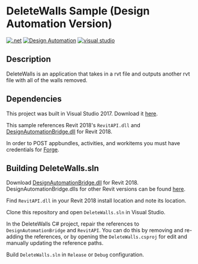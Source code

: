 # DeleteWalls Sample (Design Automation Version)

[![.net](https://img.shields.io/badge/.net-4.5-green.svg)](http://www.microsoft.com/en-us/download/details.aspx?id=30653)
[![Design Automation](https://img.shields.io/badge/Design%20Automation-v3-green.svg)](http://developer.autodesk.com/)
[![visual studio](https://img.shields.io/badge/Visual%20Studio-2017-green.svg)](https://www.visualstudio.com/)

## Description

DeleteWalls is an application that takes in a rvt file and outputs another rvt file with all of the walls removed.

## Dependencies

This project was built in Visual Studio 2017. Download it [here](https://www.visualstudio.com/).

This sample references Revit 2018's `RevitAPI.dll` and [DesignAutomationBridge.dll](https://revitio.s3.amazonaws.com/documentation/DesignAutomationBridge.dll) for Revit 2018.

In order to POST appbundles, activities, and workitems you must have credentials for [Forge](../Docs/Forge.md).

## Building DeleteWalls.sln

Download [DesignAutomationBridge.dll](https://revitio.s3.amazonaws.com/documentation/DesignAutomationBridge.dll) for Revit 2018. DesignAutomationBridge.dlls for other Revit versions can be found [here](../Docs/AppBundle.md#engine-version-aliases).

Find `RevitAPI.dll` in your Revit 2018 install location and note its location. 

Clone this repository and open `DeleteWalls.sln` in Visual Studio.  

In the DeleteWalls C# project, repair the references to `DesignAutomationBridge` and `RevitAPI`.  You can do this by removing and re-adding the references, or by opening the `DeleteWalls.csproj` for edit and manually updating the reference paths.

Build `DeleteWalls.sln` in `Release` or `Debug` configuration.


